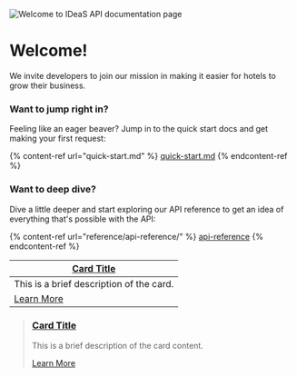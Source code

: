 ![Welcome to IDeaS API documentation page](https://vectorlogoseek.com/wp-content/uploads/2019/03/ideas-a-sas-company-vector-logo.png)

# Welcome!

We invite developers to join our mission in making it easier for hotels to grow their business.

### Want to jump right in?

Feeling like an eager beaver? Jump in to the quick start docs and get making your first request:

{% content-ref url="quick-start.md" %}
[quick-start.md](quick-start.md)
{% endcontent-ref %}

### Want to deep dive?

Dive a little deeper and start exploring our API reference to get an idea of everything that's possible with the API:

{% content-ref url="reference/api-reference/" %}
[api-reference](reference/api-reference/)
{% endcontent-ref %}

| [**Card Title**](https://example.com)    |
| ---------------------------------------- |
| This is a brief description of the card. |
| [Learn More](https://example.com)        |

> ### [Card Title](https://example.com)
>
> This is a brief description of the card content.
>
> [Learn More](https://example.com)

